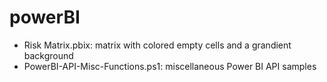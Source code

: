 # powerBI

* Risk Matrix.pbix: matrix with colored empty cells and a grandient background
* PowerBI-API-Misc-Functions.ps1: miscellaneous Power BI API samples

